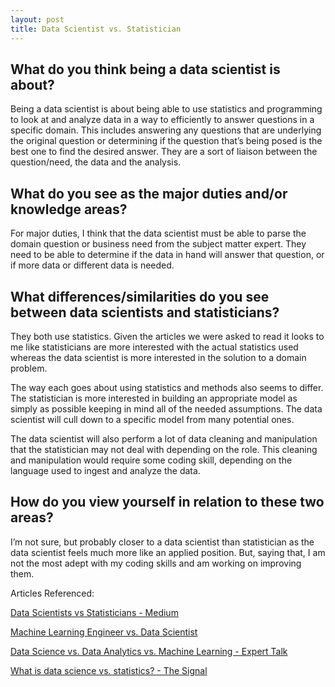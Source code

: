 ```yaml
---
layout: post
title: Data Scientist vs. Statistician
---
```

## What do you think being a data scientist is about?  

Being a data scientist is about being able to use statistics and programming to look at and analyze data in a way to efficiently to answer questions in a specific domain. This includes answering any questions that are underlying the original question or determining if the question that’s being posed is the best one to find the desired answer. They are a sort of liaison between the question/need, the data and the analysis. 
## What do you see as the major duties and/or knowledge areas?  

For major duties, I think that the data scientist must be able to parse the domain question or business need from the subject matter expert. They need to be able to determine if the data in hand will answer that question, or if more data or different data is needed.
## What differences/similarities do you see between data scientists and statisticians?  

They both use statistics. Given the articles we were asked to read it looks to me like statisticians are more interested with the actual statistics used whereas the data scientist is more interested in the solution to a domain problem. 

The way each goes about using statistics and methods also seems to differ. The statistician is more interested in building an appropriate model as simply as possible keeping in mind all of the needed assumptions. The data scientist will cull down to a specific model from many potential ones. 

The data scientist will also perform a lot of data cleaning and manipulation that the statistician may not deal with depending on the role. This cleaning and manipulation would require some coding skill, depending on the language used to ingest and analyze the data.
## How do you view yourself in relation to these two areas?  

I’m not sure, but probably closer to a data scientist than statistician as the data scientist feels much more like an applied position. But, saying that, I am not the most adept with my coding skills and am working on improving them. 

Articles Referenced:

[Data Scientists vs Statisticians - Medium](https://medium.com/odscjournal/data-scientists-versus-statisticians-8ea146b7a47f)

[Machine Learning Engineer vs. Data Scientist](https://www.springboard.com/blog/machine-learning-engineer-vs-data-scientist/)

[Data Science vs. Data Analytics vs. Machine Learning - Expert Talk](https://www.simplilearn.com/data-science-vs-data-analytics-vs-machine-learning-article)

[What is data science vs. statistics? - The Signal](https://mixpanel.com/blog/2016/03/30/this-is-the-difference-between-statistics-and-data-science/)
